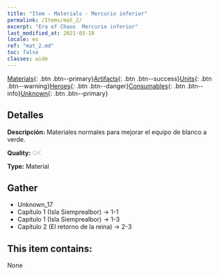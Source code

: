 ```yaml
---
title: "Item - Materials - Mercurio inferior"
permalink: /Items/mat_2/
excerpt: "Era of Chaos  Mercurio inferior"
last_modified_at: 2021-03-18
locale: es
ref: "mat_2.md"
toc: false
classes: wide
---
```

 [Materials](/es/Items/){: .btn .btn--primary}[Artifacts](/es/Items/Artifacts/){: .btn .btn--success}[Units](/es/Items/Units/){: .btn .btn--warning}[Heroes](/es/Items/Heroes/){: .btn .btn--danger}[Consumables](/es/Items/Consumables/){: .btn .btn--info}[Unknown](/es/Items/Unknown/){: .btn .btn--primary}

## Detalles
 **Descripción:** Materiales normales para mejorar el equipo de blanco a verde.

 **Quality:** <span style="color: #C0C0C0">OK</span>

 **Type:** Material

## Gather

*    Unknown_17 
*    Capítulo 1 (Isla Siemprealbor) -> 1-1 
*    Capítulo 1 (Isla Siemprealbor) -> 1-3 
*    Capítulo 2 (El retorno de la reina) -> 2-3 

## This item contains:

  None

